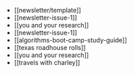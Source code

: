 - [[newsletter/template]]
- [[newsletter-issue-1]]
- [[you and your research]]
- [[newsletter-issue-1]]
- [[algorithms-boot-camp-study-guide]]
- [[texas roadhouse rolls]]
- [[you and your research]]
- [[travels with charley]]